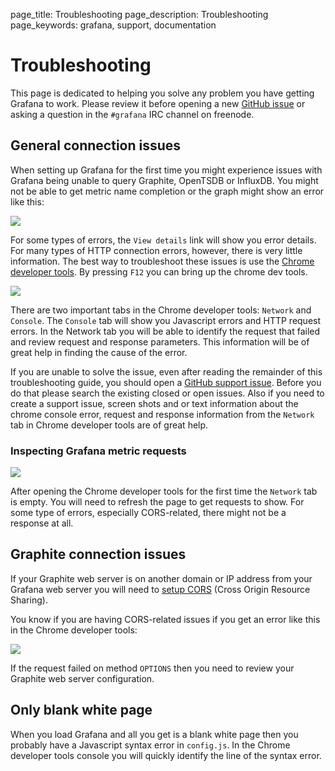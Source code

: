 page_title: Troubleshooting
page_description: Troubleshooting
page_keywords: grafana, support, documentation

# Troubleshooting

This page is dedicated to helping you solve any problem you have getting
Grafana to work. Please review it before opening a new [GitHub
issue](https://github.com/ganting/grafana/issues/new) or asking a
question in the `#grafana` IRC channel on freenode.

## General connection issues

When setting up Grafana for the first time you might experience issues
with Grafana being unable to query Graphite, OpenTSDB or InfluxDB.  You
might not be able to get metric name completion or the graph might show
an error like this:

![](/img/v1/graph_timestore_error.png)

For some types of errors, the `View details` link will show you error
details. For many types of HTTP connection errors, however, there is very
little information. The best way to troubleshoot these issues is use
the [Chrome developer tools](https://developer.chrome.com/devtools/index).
By pressing `F12` you can bring up the chrome dev tools.

![](/img/v1/toubleshooting_chrome_dev_tools.png)

There are two important tabs in the Chrome developer tools: `Network`
and `Console`. The `Console` tab will show you Javascript errors and
HTTP request errors. In the Network tab you will be able to identify the
request that failed and review request and response parameters. This
information will be of great help in finding the cause of the error.

If you are unable to solve the issue, even after reading the remainder
of this troubleshooting guide, you should open a [GitHub support
issue](https://github.com/ganting/grafana/issues).  Before you do that
please search the existing closed or open issues. Also if you need to
create a support issue, screen shots and or text information about the
chrome console error, request and response information from the
`Network` tab in Chrome developer tools are of great help.

### Inspecting Grafana metric requests

![](/img/v1/toubleshooting_chrome_dev_tools_network.png)

After opening the Chrome developer tools for the first time the
`Network` tab is empty. You will need to refresh the page to get
requests to show.  For some type of errors, especially CORS-related,
there might not be a response at all.

## Graphite connection issues

If your Graphite web server is on another domain or IP address from your
Grafana web server you will need to [setup
CORS](../install/#graphite-server-config) (Cross Origin Resource
Sharing).

You know if you are having CORS-related issues if you get an error like
this in the Chrome developer tools:

![](/img/v1/toubleshooting_graphite_cors_error.png)

If the request failed on method `OPTIONS` then you need to review your
Graphite web server configuration.

## Only blank white page

When you load Grafana and all you get is a blank white page then you
probably have a Javascript syntax error in `config.js`.  In the Chrome
developer tools console you will quickly identify the line of the syntax
error.

